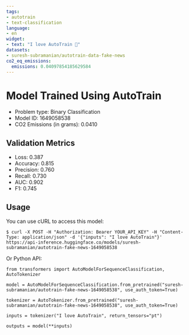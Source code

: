 ```yaml
---
tags:
- autotrain
- text-classification
language:
- en
widget:
- text: "I love AutoTrain 🤗"
datasets:
- suresh-subramanian/autotrain-data-fake-news
co2_eq_emissions:
  emissions: 0.04097854185629584
---
```


# Model Trained Using AutoTrain

- Problem type: Binary Classification
- Model ID: 1649058538
- CO2 Emissions (in grams): 0.0410

## Validation Metrics

- Loss: 0.387
- Accuracy: 0.815
- Precision: 0.760
- Recall: 0.730
- AUC: 0.902
- F1: 0.745

## Usage

You can use cURL to access this model:

```
$ curl -X POST -H "Authorization: Bearer YOUR_API_KEY" -H "Content-Type: application/json" -d '{"inputs": "I love AutoTrain"}' https://api-inference.huggingface.co/models/suresh-subramanian/autotrain-fake-news-1649058538
```

Or Python API:

```
from transformers import AutoModelForSequenceClassification, AutoTokenizer

model = AutoModelForSequenceClassification.from_pretrained("suresh-subramanian/autotrain-fake-news-1649058538", use_auth_token=True)

tokenizer = AutoTokenizer.from_pretrained("suresh-subramanian/autotrain-fake-news-1649058538", use_auth_token=True)

inputs = tokenizer("I love AutoTrain", return_tensors="pt")

outputs = model(**inputs)
```